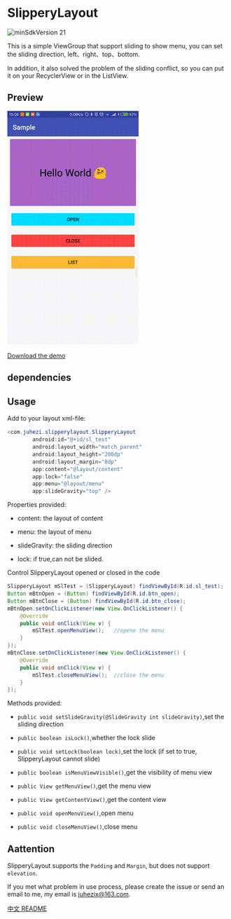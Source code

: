# SlipperyLayout

![minSdkVersion 21](https://img.shields.io/badge/minSdkVersion-15-blue.svg)

This is a simple ViewGroup that support sliding to show menu, you can set the sliding direction, left、right、top、bottom.

In addition, it also solved the problem of the sliding conflict, so you can put it on your RecyclerView or in the ListView.

## Preview

<img src="preview/preview_1.gif" width="300"/>

[Download the demo](apk/sample.apk)

## dependencies


## Usage

Add to your layout xml-file:

```java
<com.juhezi.slipperylayout.SlipperyLayout
        android:id="@+id/sl_test"
        android:layout_width="match_parent"
        android:layout_height="200dp"
        android:layout_margin="8dp"
        app:content="@layout/content"
        app:lock="false"
        app:menu="@layout/menu"
        app:slideGravity="top" />
```

Properties provided:

* content: the layout of content

* menu: the layout of menu

* slideGravity: the sliding direction

* lock: if true,can not be slided.

Control SlipperyLayout opened or closed in the code

```java
SlipperyLayout mSlTest = (SlipperyLayout) findViewById(R.id.sl_test);
Button mBtnOpen = (Button) findViewById(R.id.btn_open);
Button mBtnClose = (Button) findViewById(R.id.btn_close);
mBtnOpen.setOnClickListener(new View.OnClickListener() {
    @Override
    public void onClick(View v) {
        mSlTest.openMenuView();   //opene the menu
    }
});
mBtnClose.setOnClickListener(new View.OnClickListener() {
    @Override
    public void onClick(View v) {
        mSlTest.closeMenuView();  //close the menu
    }
});
```

Methods provided:

* `public void setSlideGravity(@SlideGravity int slideGravity)`,set the sliding direction

* `public boolean isLock()`,whether the lock slide

* `public void setLock(boolean lock)`,set the lock (if set to true, SlipperyLayout cannot slide)

* `public boolean isMenuViewVisible()`,get the visibility of menu view

* `public View getMenuView()`,get the menu view

* `public View getContentView()`,get the content view

* `public void openMenuView()`,open menu

* `public void closeMenuView()`,close menu

## Aattention

SlipperyLayout supports the `Padding` and `Margin`, but does not support `elevation`.

If you met what problem in use process, please create the issue or send an email to me, my email is juhezix@163.com.

[中文 README](README_CN.md)
